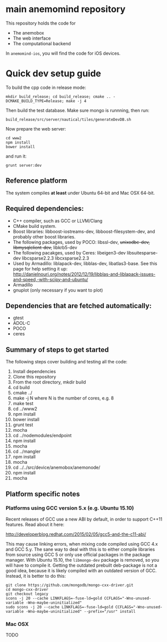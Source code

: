 # main anemomind repository
This repository holds the code for 
  * The anemobox
  * The web interface
  * The computational backend

In ```anemomind-ios```, you will find the code for iOS devices.

# Quick dev setup guide
To build the cpp code in release mode:
```
mkdir build_release; cd build_release; cmake .. -DCMAKE_BUILD_TYPE=Release; make -j 4
```
Then build the test database. Make sure mongo is runnning, then run:
```
build_release/src/server/nautical/tiles/generateDevDB.sh
```
Now prepare the web server:
```
cd www2
npm install
bower install
```
and run it:
```
grunt server:dev
```

## Reference platform
The system compiles **at least** under Ubuntu 64-bit and Mac OSX 64-bit.

## Required dependencies:
  * C++ compiler, such as GCC or LLVM/Clang
  * CMake build system.
  * Boost libraries: libboost-iostreams-dev, libboost-filesystem-dev, and probably other boost libraries.
  * The following packages, used by POCO:
    libssl-dev, ~~unixodbc-dev, libmysqlclient-dev,~~ libkrb5-dev
  * The following pacakges, used by Ceres: libeigen3-dev libsuitesparse-dev libcsparse2.2.3 libcxsparse2.2.3
  * Used by Armadillo: liblapack-dev, libblas-dev, libatlas3-base. See this page for help setting it up:
    http://danielnouri.org/notes/2012/12/19/libblas-and-liblapack-issues-and-speed,-with-scipy-and-ubuntu/
  * Armadillo
  * gnuplot (only necessary if you want to plot)

## Dependencies that are fetched automatically:
  * gtest
  * ADOL-C
  * POCO
  * ceres

## Summary of steps to get started
The following steps cover building and testing all the code:
  1. Install dependencies
  2. Clone this repository
  3. From the root directory,
     mkdir build
  4. cd build
  5. cmake ../
  6. make -j N
     where N is the number of cores, e.g. 8
  7. make test
  8. cd ../www2
  9. npm install
  10. bower install
  11. grunt test
  12. mocha
  13. cd ../nodemodules/endpoint
  14. npm install
  15. mocha
  16. cd ../mangler
  17. npm install
  18. mocha
  19. cd ../../src/device/anemobox/anemonode/
  20. npm install
  21. mocha

## Platform specific notes

### Platforms using GCC version 5.x (e.g. Ubuntu 15.10)
Recent releases of GCC use a new ABI by default, in order
to support C++11 features. Read about it here:

http://developerblog.redhat.com/2015/02/05/gcc5-and-the-c11-abi/

This may cause linking errors, when mixing code compiled using GCC 4.x and GCC 5.y.
The sane way to deal with this is to either compile libraries from source using GCC 5
or only use official packages in the package manager. With Ubuntu 15.10, the
```libmongo-dev``` package is removed, so you will have to compile it. Getting the
outdated prebuilt deb-package is not a good idea, because it is likely compiled with
an outdated version of GCC. Instead, it is better to do this:
```
git clone https://github.com/mongodb/mongo-cxx-driver.git
cd mongo-cxx-driver
git checkout legacy
scons -j 20 --cache LINKFLAGS=-fuse-ld=gold CCFLAGS="-Wno-unused-variable -Wno-maybe-uninitialized"
sudo scons -j 20 --cache LINKFLAGS=-fuse-ld=gold CCFLAGS="-Wno-unused-variable -Wno-maybe-uninitialized" --prefix="/usr" install
```

### Mac OSX
TODO